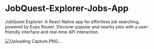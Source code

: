# JobQuest-Explorer-Jobs-App
JobQuest Explorer: A React Native app for effortless job searching, powered by Expo Router. Discover popular and nearby jobs with a user-friendly interface and real-time API interaction.

![Uploading Capture.PNG…]()

